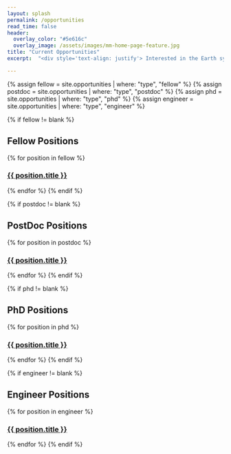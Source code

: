 ```yaml
---
layout: splash
permalink: /opportunities
read_time: false
header:
  overlay_color: "#5e616c"
  overlay_image: /assets/images/mm-home-page-feature.jpg
title: "Current Opportunities"
excerpt:  "<div style='text-align: justify'> Interested in the Earth system evolution across the Earth’s history with a comfortable background in maths, physics, and computing. Our group works on many fascinating subjects, from the first continental glaciations in the Phanerozoic to the link between Life and Climate with a little hitch on the processes controlling the atmospheric CO2 concentration at all time scales. Contact us for both post-doctoral and graduate student opportunities. Apply also for Master internship. </div>"

---
```


{% assign fellow = site.opportunities | where: "type", "fellow" %}
{% assign postdoc = site.opportunities | where: "type", "postdoc" %}
{% assign phd = site.opportunities | where: "type", "phd" %}
{% assign engineer = site.opportunities | where: "type", "engineer" %}

{% if fellow != blank %}
<h2>Fellow Positions</h2>

{% for position in fellow %}
  <h3>
    <a href="{{ position.url }}">
      {{ position.title }}
    </a>
  </h3>
{% endfor %}
{% endif %}

{% if postdoc != blank %}
<h2>PostDoc Positions</h2>

{% for position in postdoc %}
  <h3>
    <a href="{{ position.url }}">
      {{ position.title }}
    </a>
  </h3>
{% endfor %}
{% endif %}

{% if phd != blank %}
<h2>PhD Positions</h2>

{% for position in phd %}
  <h3>
    <a href="{{ position.url }}">
      {{ position.title }}
    </a>
  </h3>
{% endfor %}
{% endif %}

{% if engineer != blank %}
<h2>Engineer Positions</h2>

{% for position in engineer %}
  <h3>
    <a href="{{ position.url }}">
      {{ position.title }}
    </a>
  </h3>
{% endfor %}
{% endif %}
